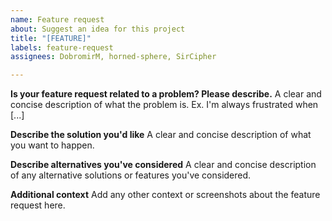 ```yaml
---
name: Feature request
about: Suggest an idea for this project
title: "[FEATURE]"
labels: feature-request
assignees: DobromirM, horned-sphere, SirCipher

---
```


**Is your feature request related to a problem? Please describe.**
A clear and concise description of what the problem is. Ex. I'm always frustrated when [...]

**Describe the solution you'd like**
A clear and concise description of what you want to happen.

**Describe alternatives you've considered**
A clear and concise description of any alternative solutions or features you've considered.

**Additional context**
Add any other context or screenshots about the feature request here.
